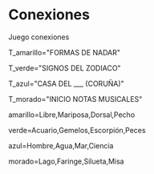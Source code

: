 # Conexiones
Juego conexiones

T_amarillo="FORMAS DE NADAR"

T_verde="SIGNOS DEL ZODIACO"

T_azul="CASA DEL ___ (CORUÑA)"

T_morado="INICIO NOTAS MUSICALES"

amarillo=Libre,Mariposa,Dorsal,Pecho

verde=Acuario,Gemelos,Escorpión,Peces

azul=Hombre,Agua,Mar,Ciencia 

morado=Lago,Faringe,Silueta,Misa




